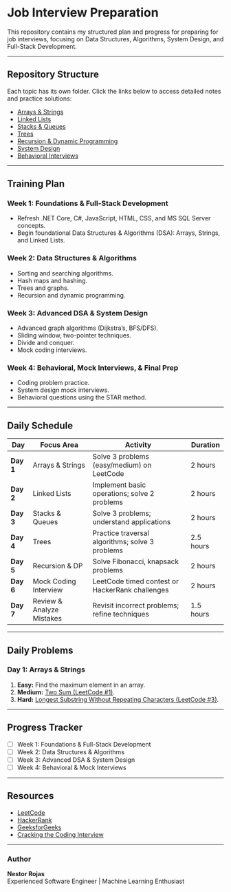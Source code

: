 # Job Interview Preparation  

This repository contains my structured plan and progress for preparing for job interviews, focusing on Data Structures, Algorithms, System Design, and Full-Stack Development.

---

## **Repository Structure**  

Each topic has its own folder. Click the links below to access detailed notes and practice solutions:  
- [Arrays & Strings](./Arrays_Strings/)  
- [Linked Lists](./Linked_Lists/)  
- [Stacks & Queues](./Stacks_Queues/)  
- [Trees](./Trees/)  
- [Recursion & Dynamic Programming](./Recursion_DP/)  
- [System Design](./System_Design/)  
- [Behavioral Interviews](./Behavioral_Interviews/)  

---

## **Training Plan**

### **Week 1: Foundations & Full-Stack Development**  
- Refresh .NET Core, C#, JavaScript, HTML, CSS, and MS SQL Server concepts.  
- Begin foundational Data Structures & Algorithms (DSA): Arrays, Strings, and Linked Lists.  

### **Week 2: Data Structures & Algorithms**  
- Sorting and searching algorithms.  
- Hash maps and hashing.  
- Trees and graphs.  
- Recursion and dynamic programming.  

### **Week 3: Advanced DSA & System Design**  
- Advanced graph algorithms (Dijkstra’s, BFS/DFS).  
- Sliding window, two-pointer techniques.  
- Divide and conquer.  
- Mock coding interviews.  

### **Week 4: Behavioral, Mock Interviews, & Final Prep**  
- Coding problem practice.  
- System design mock interviews.  
- Behavioral questions using the STAR method.  

---

## **Daily Schedule**

| **Day**       | **Focus Area**                                   | **Activity**                                      | **Duration** |
|----------------|-------------------------------------------------|-------------------------------------------------|--------------|
| **Day 1**     | Arrays & Strings                                | Solve 3 problems (easy/medium) on LeetCode       | 2 hours      |
| **Day 2**     | Linked Lists                                    | Implement basic operations; solve 2 problems    | 2 hours      |
| **Day 3**     | Stacks & Queues                                 | Solve 3 problems; understand applications       | 2 hours      |
| **Day 4**     | Trees                                           | Practice traversal algorithms; solve 3 problems | 2.5 hours    |
| **Day 5**     | Recursion & DP                                  | Solve Fibonacci, knapsack problems              | 2 hours      |
| **Day 6**     | Mock Coding Interview                           | LeetCode timed contest or HackerRank challenges | 2 hours      |
| **Day 7**     | Review & Analyze Mistakes                       | Revisit incorrect problems; refine techniques   | 1.5 hours    |

---

## **Daily Problems**

### **Day 1: Arrays & Strings**
1. **Easy:** Find the maximum element in an array.  
2. **Medium:** [Two Sum (LeetCode #1)](https://leetcode.com/problems/two-sum/).  
3. **Hard:** [Longest Substring Without Repeating Characters (LeetCode #3)](https://leetcode.com/problems/longest-substring-without-repeating-characters/).  

---

## **Progress Tracker**
- [ ] Week 1: Foundations & Full-Stack Development  
- [ ] Week 2: Data Structures & Algorithms  
- [ ] Week 3: Advanced DSA & System Design  
- [ ] Week 4: Behavioral & Mock Interviews  

---

## **Resources**
- [LeetCode](https://leetcode.com/)  
- [HackerRank](https://www.hackerrank.com/)  
- [GeeksforGeeks](https://www.geeksforgeeks.org/)  
- [Cracking the Coding Interview](http://www.crackingthecodinginterview.com/)

---

### Author  
**Nestor Rojas**  
Experienced Software Engineer | Machine Learning Enthusiast  